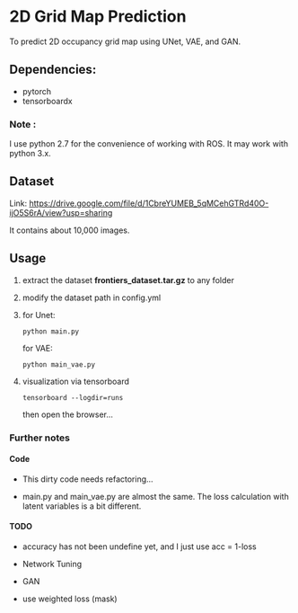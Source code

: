 # 2D Grid Map Prediction

To predict 2D occupancy grid map using UNet, VAE, and GAN.

## Dependencies:
* pytorch
* tensorboardx

### Note :
I use python 2.7 for the convenience of working with ROS. It may work with python 3.x.
## Dataset

Link:
https://drive.google.com/file/d/1CbreYUMEB_5qMCehGTRd40O-ijO5S6rA/view?usp=sharing

It contains about 10,000 images.


## Usage
1. extract the dataset **frontiers_dataset.tar.gz** to any folder

2. modify the dataset path in config.yml

3. for Unet:
    ```
    python main.py
    ```
    for VAE:
    ```
    python main_vae.py
    ```
4. visualization via tensorboard
    ```
    tensorboard --logdir=runs
    ```
    then open the browser...

### Further notes ###

#### Code
* This dirty code needs refactoring...

* main.py and main_vae.py are almost the same. The loss calculation with latent variables is a bit different.

#### TODO
* accuracy has not been undefine yet, and I just use acc = 1-loss

* Network Tuning

* GAN

* use weighted loss (mask)
